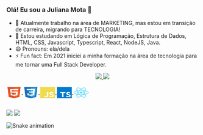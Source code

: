 ### Olá! Eu sou a Juliana Mota 👋

- 🔭 Atualmente trabalho na área de MARKETING, mas estou em transição de carreira, migrando para TECNOLOGIA!
- 🌱 Estou estudando em Lógica de Programação, Estrutura de Dados, HTML, CSS, Javascript, Typescript, React, NodeJS, Java. 
- 😄 Pronouns: ela/dela
- ⚡ Fun fact: Em 2021 iniciei a minha formação na área de tecnologia para me tornar uma Full Stack Developer.

<div align="center">
  <a href="https://github.com/jumotac">
  <img height="180em" src="https://github-readme-stats.vercel.app/api?username=jumotac&show_icons=true&theme=tokyonight&include_all_commits=true&count_private=true"/>
  <img height="180em" src="https://github-readme-stats.vercel.app/api/top-langs/?username=jumotac&layout=compact&langs_count=7&theme=tokyonight"/>
</div>

<div style="display: inline_block"><br>
  <img align="center" alt="Rafa-HTML" height="30" width="40" src="https://raw.githubusercontent.com/devicons/devicon/master/icons/html5/html5-original.svg">
  <img align="center" alt="Rafa-CSS" height="30" width="40" src="https://raw.githubusercontent.com/devicons/devicon/master/icons/css3/css3-original.svg">
  <img align="center" alt="Rafa-Js" height="30" width="40" src="https://raw.githubusercontent.com/devicons/devicon/master/icons/javascript/javascript-plain.svg">
  <img align="center" alt="Rafa-Ts" height="30" width="40" src="https://raw.githubusercontent.com/devicons/devicon/master/icons/typescript/typescript-plain.svg">
  <img align="center" alt="Rafa-React" height="30" width="40" src="https://raw.githubusercontent.com/devicons/devicon/master/icons/react/react-original.svg">
</div>
  
##
  
<div> 
  <a href="https://www.linkedin.com/in/jumotac/" target="_blank"><img src="https://img.shields.io/badge/-LinkedIn-%230077B5?style=for-the-badge&logo=linkedin&logoColor=white" target="_blank"></a> 
  <a href = "mailto:jmcarneiro@gmail.com"><img src="https://img.shields.io/badge/Gmail-D14836?style=for-the-badge&logo=gmail&logoColor=white" target="_blank"></a>
 
  ![Snake animation](https://github.com/jumotac/jumotac/blob/output/github-contribution-grid-snake.svg)
 
</div>  
